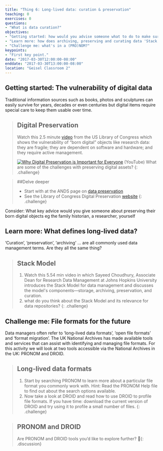 ```yaml
---
title: "Thing 6: Long-lived data: curation & preservation"
teaching: 0
exercises: 0
questions:
- "What is data curation?"
objectives:
- "Getting started: how would you advise someone what to do to make sure their fragile born digital data is robust and long lived?"
- "Learn more: how does archiving, preserving and curating data 'Stack' up?"
- "Challenge me: what's in a (PRO)NOM?"
keypoints:
- "First key point."
date: "2017-03-30T12:00:00-08:00"
enddate: "2017-03-30T13:00:00-08:00"
location: "Geisel Classroom 2"
---
```


## Getting started: The vulnerability of digital data

Traditional information sources such as books, photos and sculptures can easily survive for years, decades or even centuries but digital items require special care to keep them usable over time.

>## Digital Preservation
>Watch this 2.5 minute [video](https://youtu.be/qEmmeFFafUs) from the US Library of Congress which shows the vulnerability of “born digital” objects like research data: they are fragile; they are dependent on software and hardware; and they require active management.
>   
>[![Why Digital Preservation is Important for Everyone](https://img.youtube.com/vi/qEmmeFFafUs/0.jpg)](https://www.youtube.com/watch?v=qEmmeFFafUs "Why Digital Preservation is Important for Everyone") (YouTube)
> What are some of the challenges with preserving digital assets?
{: .challenge}  

>##Delve deeper
>   - Start with at the ANDS page on [data preservation](http://www.ands.org.au/working-with-data/data-management/data-preservation)
>   - See the Library of Congress Digital Preservation [website](http://digitalpreservation.gov/personalarchiving/)
{: .challenge}

Consider: What key advice would you give someone about preserving their born digital objects eg the family historian, a researcher, yourself

## Learn more: What defines long-lived data?

‘Curation’, ‘preservation’, ‘archiving’ … are all commonly used data management terms.  Are they all the same thing?

>## Stack Model
>1. Watch this 5.54 min video in which Sayeed Choudhury, Associate Dean for Research Data Management at Johns Hopkins University introduces the Stack Model for data management and discusses the model's components—storage, archiving, preservation, and curation.
>2. what do you think about the Stack Model and its relevance for data repositories?
{: .challenge}

## Challenge me: File formats for the future

Data managers often refer to ‘long-lived data formats’, ‘open file formats’ and ‘format migration’. The UK National Archives has made available tools and services that can assist with identifying and managing file formats. For this activity we will look at two tools accessible via the National Archives in the UK: PRONOM and DROID.

>## Long-lived data formats
>1. Start by searching PRONOM to learn more about a particular file format you commonly work with. Hint: Read the PRONOM Help file to find out about the search options available.
>2. Now take a look at DROID and read how to use DROID to profile file formats.
>If you have time: download the current version of DROID and try using it to profile a small number of files.
{: .challenge}

>## PRONOM and DROID
>Are PRONOM and DROID tools you’d like to explore further?
{: .discussion}
